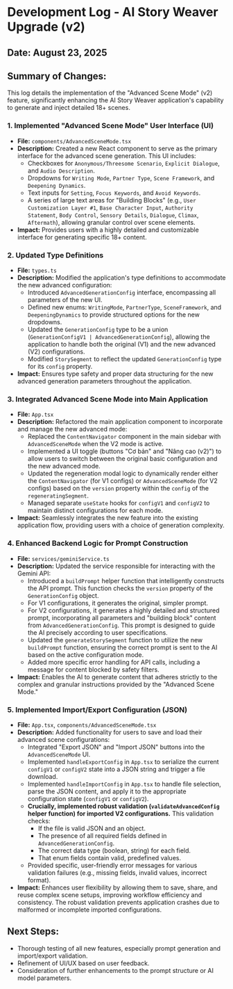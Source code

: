 # Development Log - AI Story Weaver Upgrade (v2)

## Date: August 23, 2025

## Summary of Changes:

This log details the implementation of the "Advanced Scene Mode" (v2) feature, significantly enhancing the AI Story Weaver application's capability to generate and inject detailed 18+ scenes.

### 1. Implemented "Advanced Scene Mode" User Interface (UI)
- **File:** `components/AdvancedSceneMode.tsx`
- **Description:** Created a new React component to serve as the primary interface for the advanced scene generation. This UI includes:
    - Checkboxes for `Anonymous/Threesome Scenario`, `Explicit Dialogue`, and `Audio Description`.
    - Dropdowns for `Writing Mode`, `Partner Type`, `Scene Framework`, and `Deepening Dynamics`.
    - Text inputs for `Setting`, `Focus Keywords`, and `Avoid Keywords`.
    - A series of large text areas for "Building Blocks" (e.g., `User Customization Layer #1`, `Base Character Input`, `Authority Statement`, `Body Control`, `Sensory Details`, `Dialogue`, `Climax`, `Aftermath`), allowing granular control over scene elements.
- **Impact:** Provides users with a highly detailed and customizable interface for generating specific 18+ content.

### 2. Updated Type Definitions
- **File:** `types.ts`
- **Description:** Modified the application's type definitions to accommodate the new advanced configuration:
    - Introduced `AdvancedGenerationConfig` interface, encompassing all parameters of the new UI.
    - Defined new enums: `WritingMode`, `PartnerType`, `SceneFramework`, and `DeepeningDynamics` to provide structured options for the new dropdowns.
    - Updated the `GenerationConfig` type to be a union (`GenerationConfigV1 | AdvancedGenerationConfig`), allowing the application to handle both the original (V1) and the new advanced (V2) configurations.
    - Modified `StorySegment` to reflect the updated `GenerationConfig` type for its `config` property.
- **Impact:** Ensures type safety and proper data structuring for the new advanced generation parameters throughout the application.

### 3. Integrated Advanced Scene Mode into Main Application
- **File:** `App.tsx`
- **Description:** Refactored the main application component to incorporate and manage the new advanced mode:
    - Replaced the `ContentNavigator` component in the main sidebar with `AdvancedSceneMode` when the V2 mode is active.
    - Implemented a UI toggle (buttons "Cơ bản" and "Nâng cao (v2)") to allow users to switch between the original basic configuration and the new advanced mode.
    - Updated the regeneration modal logic to dynamically render either the `ContentNavigator` (for V1 configs) or `AdvancedSceneMode` (for V2 configs) based on the `version` property within the `config` of the `regeneratingSegment`.
    - Managed separate `useState` hooks for `configV1` and `configV2` to maintain distinct configurations for each mode.
- **Impact:** Seamlessly integrates the new feature into the existing application flow, providing users with a choice of generation complexity.

### 4. Enhanced Backend Logic for Prompt Construction
- **File:** `services/geminiService.ts`
- **Description:** Updated the service responsible for interacting with the Gemini API:
    - Introduced a `buildPrompt` helper function that intelligently constructs the API prompt. This function checks the `version` property of the `GenerationConfig` object.
    - For V1 configurations, it generates the original, simpler prompt.
    - For V2 configurations, it generates a highly detailed and structured prompt, incorporating all parameters and "building block" content from `AdvancedGenerationConfig`. This prompt is designed to guide the AI precisely according to user specifications.
    - Updated the `generateStorySegment` function to utilize the new `buildPrompt` function, ensuring the correct prompt is sent to the AI based on the active configuration mode.
    - Added more specific error handling for API calls, including a message for content blocked by safety filters.
- **Impact:** Enables the AI to generate content that adheres strictly to the complex and granular instructions provided by the "Advanced Scene Mode."

### 5. Implemented Import/Export Configuration (JSON)
- **File:** `App.tsx`, `components/AdvancedSceneMode.tsx`
- **Description:** Added functionality for users to save and load their advanced scene configurations:
    - Integrated "Export JSON" and "Import JSON" buttons into the `AdvancedSceneMode` UI.
    - Implemented `handleExportConfig` in `App.tsx` to serialize the current `configV1` or `configV2` state into a JSON string and trigger a file download.
    - Implemented `handleImportConfig` in `App.tsx` to handle file selection, parse the JSON content, and apply it to the appropriate configuration state (`configV1` or `configV2`).
    - **Crucially, implemented robust validation (`validateAdvancedConfig` helper function) for imported V2 configurations.** This validation checks:
        - If the file is valid JSON and an object.
        - The presence of all required fields defined in `AdvancedGenerationConfig`.
        - The correct data type (boolean, string) for each field.
        - That enum fields contain valid, predefined values.
    - Provided specific, user-friendly error messages for various validation failures (e.g., missing fields, invalid values, incorrect format).
- **Impact:** Enhances user flexibility by allowing them to save, share, and reuse complex scene setups, improving workflow efficiency and consistency. The robust validation prevents application crashes due to malformed or incomplete imported configurations.

## Next Steps:
- Thorough testing of all new features, especially prompt generation and import/export validation.
- Refinement of UI/UX based on user feedback.
- Consideration of further enhancements to the prompt structure or AI model parameters.
